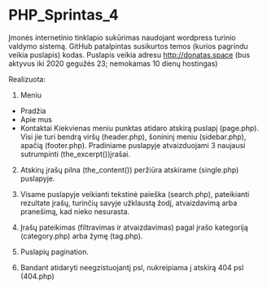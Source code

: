 # PHP_Sprintas_4
Įmonės internetinio tinklapio sukūrimas naudojant wordpress turinio valdymo sistemą.
GitHub patalpintas susikurtos temos (kurios pagrindu veikia puslapis) kodas.
Puslapis veikia adresu http://donatas.space (bus aktyvus iki 2020 gegužės 23; nemokamas 10 dienų hostingas)

Realizuota:

1. Meniu
  - Pradžia
  - Apie mus
  - Kontaktai
  Kiekvienas meniu punktas atidaro atskirą puslapį (page.php). Visi jie turi bendrą viršų (header.php), šonininį meniu (sidebar.php), apačią (footer.php).
  Pradiniame puslapyje atvaizduojami 3 naujausi sutrumpinti (the_excerpt())įrašai.
 
2. Atskirų įrašų pilna (the_content()) peržiūra atskirame (single.php) puslapyje.

3. Visame puslapyje veikianti tekstinė paieška (search.php), pateikianti rezultate įrašų, turinčių savyje užklaustą žodį, atvaizdavimą arba pranešimą, kad nieko nesurasta.

4. Įrašų pateikimas (filtravimas ir atvaizdavimas) pagal įrašo kategoriją (category.php) arba žymę (tag.php).

5. Puslapių pagination.

6. Bandant atidaryti neegzistuojantį psl, nukreipiama į atskirą 404 psl (404.php)
